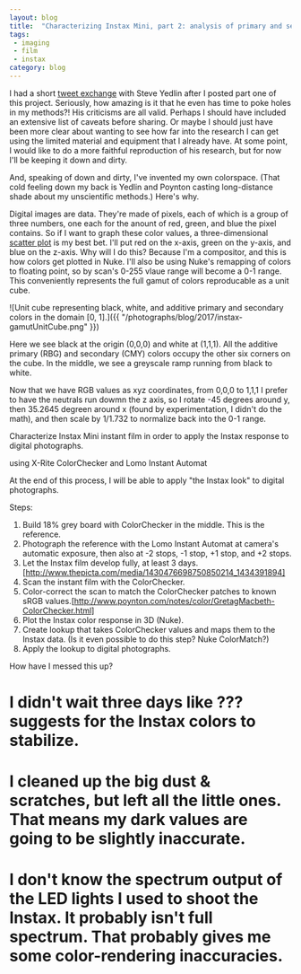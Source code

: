 ```yaml
---
layout: blog
title:  "Characterizing Instax Mini, part 2: analysis of primary and secondary colors"
tags: 
 - imaging 
 - film
 - instax
category: blog
---
```


I had a short [tweet exchange](https://twitter.com/steveyedlin/status/931898178214936578) with Steve Yedlin after I posted part one of this project. Seriously, how amazing is it that he even has time to poke holes in my methods?! His criticisms are all valid. Perhaps I should have included an extensive list of caveats before sharing. Or maybe I should just have been more clear about wanting to see how far into the research I can get using the limited material and equipment that I already have. At some point, I would like to do a more faithful reproduction of his research, but for now I'll be keeping it down and dirty.

And, speaking of down and dirty, I've invented my own colorspace. (That cold feeling down my back is Yedlin and Poynton casting long-distance shade about my unscientific methods.) Here's why.

Digital images are data. They're made of pixels, each of which is a group of three numbers, one each for the anount of red, green, and blue the pixel contains. So if I want to graph these color values, a three-dimensional [scatter plot](https://en.wikipedia.org/wiki/Scatter_plot) is my best bet. I'll put red on the x-axis, green on the y-axis, and blue on the z-axis. Why will I do this? Because I'm a compositor, and this is how colors get plotted in Nuke. I'll also be using Nuke's remapping of colors to floating point, so by scan's 0-255 vlaue range will become a 0-1 range. This conveniently represents the full gamut of colors reproducable as a unit cube.

![Unit cube representing black, white, and additive primary and secondary colors in the domain [0, 1].]({{ "/photographs/blog/2017/instax-gamutUnitCube.png" }})

Here we see black at the origin (0,0,0) and white at (1,1,1). All the additive primary (RBG) and secondary (CMY) colors occupy the other six corners on the cube. In the middle, we see a greyscale ramp running from black to white.





Now that we have RGB values as xyz coordinates, from 0,0,0 to 1,1,1 I prefer to have the neutrals run dowmn the z axis, so I rotate -45 degrees around y, then 35.2645 degreen around x (found by experimentation, I didn't do the math), and then scale by 1/1.732 to normalize back into the 0-1 range.





Characterize Instax Mini instant film in order to apply the Instax response to digital photographs.

using X-Rite ColorChecker and Lomo Instant Automat

At the end of this process, I will be able to apply "the Instax look" to digital photographs.

Steps:

1. Build 18% grey board with ColorChecker in the middle. This is the reference.
2. Photograph the reference with the Lomo Instant Automat at camera's automatic exposure, then also at -2 stops, -1 stop, +1 stop, and +2 stops.
3. Let the Instax film develop fully, at least 3 days. [http://www.thepicta.com/media/1430476698750850214_1434391894]
4. Scan the instant film with the ColorChecker.
5. Color-correct the scan to match the ColorChecker patches to known sRGB values.[http://www.poynton.com/notes/color/GretagMacbeth-ColorChecker.html]
6. Plot the Instax color response in 3D (Nuke).
7. Create lookup that takes ColorChecker values and maps them to the Instax data. (Is it even possible to do this step? Nuke ColorMatch?)
8. Apply the lookup to digital photographs.



How have I messed this up?
# I didn't wait three days like ??? suggests for the Instax colors to stabilize.
# I cleaned up the big dust & scratches, but left all the little ones. That means my dark values are going to be slightly inaccurate.
# I don't know the spectrum output of the LED lights I used to shoot the Instax. It probably isn't full spectrum. That probably gives me some color-rendering inaccuracies.